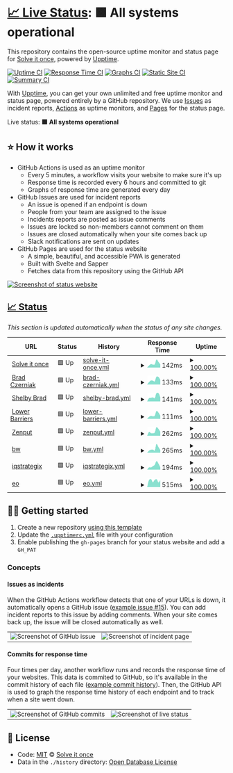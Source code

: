 # [📈 Live Status](https://status.solveitonce.com): <!--live status--> **🟩 All systems operational**

This repository contains the open-source uptime monitor and status page for [Solve it once](https://solveitonce.com), powered by [Upptime](https://github.com/upptime/upptime).

[![Uptime CI](https://github.com/koj-co/upptime/workflows/Uptime%20CI/badge.svg)](https://github.com/koj-co/upptime/actions?query=workflow%3A%22Uptime+CI%22)
[![Response Time CI](https://github.com/koj-co/upptime/workflows/Response%20Time%20CI/badge.svg)](https://github.com/koj-co/upptime/actions?query=workflow%3A%22Response+Time+CI%22)
[![Graphs CI](https://github.com/koj-co/upptime/workflows/Graphs%20CI/badge.svg)](https://github.com/koj-co/upptime/actions?query=workflow%3A%22Graphs+CI%22)
[![Static Site CI](https://github.com/koj-co/upptime/workflows/Static%20Site%20CI/badge.svg)](https://github.com/koj-co/upptime/actions?query=workflow%3A%22Static+Site+CI%22)
[![Summary CI](https://github.com/koj-co/upptime/workflows/Summary%20CI/badge.svg)](https://github.com/koj-co/upptime/actions?query=workflow%3A%22Summary+CI%22)

With [Upptime](https://upptime.js.org), you can get your own unlimited and free uptime monitor and status page, powered entirely by a GitHub repository. We use [Issues](https://github.com/solve-it-once/upptime/issues) as incident reports, [Actions](https://github.com/solve-it-once/upptime/actions) as uptime monitors, and [Pages](https://status.solveitonce.com) for the status page.

Live status: <!--live status--> **🟩 All systems operational**

## ⭐ How it works

- GitHub Actions is used as an uptime monitor
  - Every 5 minutes, a workflow visits your website to make sure it's up
  - Response time is recorded every 6 hours and committed to git
  - Graphs of response time are generated every day
- GitHub Issues are used for incident reports
  - An issue is opened if an endpoint is down
  - People from your team are assigned to the issue
  - Incidents reports are posted as issue comments
  - Issues are locked so non-members cannot comment on them
  - Issues are closed automatically when your site comes back up
  - Slack notifications are sent on updates
- GitHub Pages are used for the status website
  - A simple, beautiful, and accessible PWA is generated
  - Built with Svelte and Sapper
  - Fetches data from this repository using the GitHub API

[![Screenshot of status website](./assets/screenshot-status.png)](https://upptime.js.org)

## [📈 Status](https://upptime.js.org)

_This section is updated automatically when the status of any site changes._

<!--start: status pages-->
<!-- This summary is generated by Upptime (https://github.com/upptime/upptime) -->
<!-- Do not edit this manually, your changes will be overwritten -->
<!-- prettier-ignore -->
| URL | Status | History | Response Time | Uptime |
| --- | ------ | ------- | ------------- | ------ |
| <img alt="" src="https://favicons.githubusercontent.com/solveitonce.com" height="13"> [Solve it once](https://solveitonce.com) | 🟩 Up | [solve-it-once.yml](https://github.com/solve-it-once/upptime/commits/master/history/solve-it-once.yml) | <details><summary><img alt="Response time graph" src="./graphs/solve-it-once/response-time-week.png" height="20"> 142ms</summary><br><a href="https://status.solveitonce.com/history/solve-it-once"><img alt="Response time 190" src="https://img.shields.io/endpoint?url=https%3A%2F%2Fraw.githubusercontent.com%2Fsolve-it-once%2Fupptime%2Fmaster%2Fapi%2Fsolve-it-once%2Fresponse-time.json"></a><br><a href="https://status.solveitonce.com/history/solve-it-once"><img alt="24-hour response time 101" src="https://img.shields.io/endpoint?url=https%3A%2F%2Fraw.githubusercontent.com%2Fsolve-it-once%2Fupptime%2Fmaster%2Fapi%2Fsolve-it-once%2Fresponse-time-day.json"></a><br><a href="https://status.solveitonce.com/history/solve-it-once"><img alt="7-day response time 142" src="https://img.shields.io/endpoint?url=https%3A%2F%2Fraw.githubusercontent.com%2Fsolve-it-once%2Fupptime%2Fmaster%2Fapi%2Fsolve-it-once%2Fresponse-time-week.json"></a><br><a href="https://status.solveitonce.com/history/solve-it-once"><img alt="30-day response time 150" src="https://img.shields.io/endpoint?url=https%3A%2F%2Fraw.githubusercontent.com%2Fsolve-it-once%2Fupptime%2Fmaster%2Fapi%2Fsolve-it-once%2Fresponse-time-month.json"></a><br><a href="https://status.solveitonce.com/history/solve-it-once"><img alt="1-year response time 190" src="https://img.shields.io/endpoint?url=https%3A%2F%2Fraw.githubusercontent.com%2Fsolve-it-once%2Fupptime%2Fmaster%2Fapi%2Fsolve-it-once%2Fresponse-time-year.json"></a></details> | <details><summary><a href="https://status.solveitonce.com/history/solve-it-once">100.00%</a></summary><a href="https://status.solveitonce.com/history/solve-it-once"><img alt="All-time uptime 100.00%" src="https://img.shields.io/endpoint?url=https%3A%2F%2Fraw.githubusercontent.com%2Fsolve-it-once%2Fupptime%2Fmaster%2Fapi%2Fsolve-it-once%2Fuptime.json"></a><br><a href="https://status.solveitonce.com/history/solve-it-once"><img alt="24-hour uptime 100.00%" src="https://img.shields.io/endpoint?url=https%3A%2F%2Fraw.githubusercontent.com%2Fsolve-it-once%2Fupptime%2Fmaster%2Fapi%2Fsolve-it-once%2Fuptime-day.json"></a><br><a href="https://status.solveitonce.com/history/solve-it-once"><img alt="7-day uptime 100.00%" src="https://img.shields.io/endpoint?url=https%3A%2F%2Fraw.githubusercontent.com%2Fsolve-it-once%2Fupptime%2Fmaster%2Fapi%2Fsolve-it-once%2Fuptime-week.json"></a><br><a href="https://status.solveitonce.com/history/solve-it-once"><img alt="30-day uptime 100.00%" src="https://img.shields.io/endpoint?url=https%3A%2F%2Fraw.githubusercontent.com%2Fsolve-it-once%2Fupptime%2Fmaster%2Fapi%2Fsolve-it-once%2Fuptime-month.json"></a><br><a href="https://status.solveitonce.com/history/solve-it-once"><img alt="1-year uptime 100.00%" src="https://img.shields.io/endpoint?url=https%3A%2F%2Fraw.githubusercontent.com%2Fsolve-it-once%2Fupptime%2Fmaster%2Fapi%2Fsolve-it-once%2Fuptime-year.json"></a></details>
| <img alt="" src="https://favicons.githubusercontent.com/bradczerniak.com" height="13"> [Brad Czerniak](https://bradczerniak.com) | 🟩 Up | [brad-czerniak.yml](https://github.com/solve-it-once/upptime/commits/master/history/brad-czerniak.yml) | <details><summary><img alt="Response time graph" src="./graphs/brad-czerniak/response-time-week.png" height="20"> 133ms</summary><br><a href="https://status.solveitonce.com/history/brad-czerniak"><img alt="Response time 177" src="https://img.shields.io/endpoint?url=https%3A%2F%2Fraw.githubusercontent.com%2Fsolve-it-once%2Fupptime%2Fmaster%2Fapi%2Fbrad-czerniak%2Fresponse-time.json"></a><br><a href="https://status.solveitonce.com/history/brad-czerniak"><img alt="24-hour response time 62" src="https://img.shields.io/endpoint?url=https%3A%2F%2Fraw.githubusercontent.com%2Fsolve-it-once%2Fupptime%2Fmaster%2Fapi%2Fbrad-czerniak%2Fresponse-time-day.json"></a><br><a href="https://status.solveitonce.com/history/brad-czerniak"><img alt="7-day response time 133" src="https://img.shields.io/endpoint?url=https%3A%2F%2Fraw.githubusercontent.com%2Fsolve-it-once%2Fupptime%2Fmaster%2Fapi%2Fbrad-czerniak%2Fresponse-time-week.json"></a><br><a href="https://status.solveitonce.com/history/brad-czerniak"><img alt="30-day response time 141" src="https://img.shields.io/endpoint?url=https%3A%2F%2Fraw.githubusercontent.com%2Fsolve-it-once%2Fupptime%2Fmaster%2Fapi%2Fbrad-czerniak%2Fresponse-time-month.json"></a><br><a href="https://status.solveitonce.com/history/brad-czerniak"><img alt="1-year response time 177" src="https://img.shields.io/endpoint?url=https%3A%2F%2Fraw.githubusercontent.com%2Fsolve-it-once%2Fupptime%2Fmaster%2Fapi%2Fbrad-czerniak%2Fresponse-time-year.json"></a></details> | <details><summary><a href="https://status.solveitonce.com/history/brad-czerniak">100.00%</a></summary><a href="https://status.solveitonce.com/history/brad-czerniak"><img alt="All-time uptime 100.00%" src="https://img.shields.io/endpoint?url=https%3A%2F%2Fraw.githubusercontent.com%2Fsolve-it-once%2Fupptime%2Fmaster%2Fapi%2Fbrad-czerniak%2Fuptime.json"></a><br><a href="https://status.solveitonce.com/history/brad-czerniak"><img alt="24-hour uptime 100.00%" src="https://img.shields.io/endpoint?url=https%3A%2F%2Fraw.githubusercontent.com%2Fsolve-it-once%2Fupptime%2Fmaster%2Fapi%2Fbrad-czerniak%2Fuptime-day.json"></a><br><a href="https://status.solveitonce.com/history/brad-czerniak"><img alt="7-day uptime 100.00%" src="https://img.shields.io/endpoint?url=https%3A%2F%2Fraw.githubusercontent.com%2Fsolve-it-once%2Fupptime%2Fmaster%2Fapi%2Fbrad-czerniak%2Fuptime-week.json"></a><br><a href="https://status.solveitonce.com/history/brad-czerniak"><img alt="30-day uptime 100.00%" src="https://img.shields.io/endpoint?url=https%3A%2F%2Fraw.githubusercontent.com%2Fsolve-it-once%2Fupptime%2Fmaster%2Fapi%2Fbrad-czerniak%2Fuptime-month.json"></a><br><a href="https://status.solveitonce.com/history/brad-czerniak"><img alt="1-year uptime 100.00%" src="https://img.shields.io/endpoint?url=https%3A%2F%2Fraw.githubusercontent.com%2Fsolve-it-once%2Fupptime%2Fmaster%2Fapi%2Fbrad-czerniak%2Fuptime-year.json"></a></details>
| <img alt="" src="https://favicons.githubusercontent.com/shelbybrad.com" height="13"> [Shelby Brad](https://shelbybrad.com) | 🟩 Up | [shelby-brad.yml](https://github.com/solve-it-once/upptime/commits/master/history/shelby-brad.yml) | <details><summary><img alt="Response time graph" src="./graphs/shelby-brad/response-time-week.png" height="20"> 141ms</summary><br><a href="https://status.solveitonce.com/history/shelby-brad"><img alt="Response time 178" src="https://img.shields.io/endpoint?url=https%3A%2F%2Fraw.githubusercontent.com%2Fsolve-it-once%2Fupptime%2Fmaster%2Fapi%2Fshelby-brad%2Fresponse-time.json"></a><br><a href="https://status.solveitonce.com/history/shelby-brad"><img alt="24-hour response time 94" src="https://img.shields.io/endpoint?url=https%3A%2F%2Fraw.githubusercontent.com%2Fsolve-it-once%2Fupptime%2Fmaster%2Fapi%2Fshelby-brad%2Fresponse-time-day.json"></a><br><a href="https://status.solveitonce.com/history/shelby-brad"><img alt="7-day response time 141" src="https://img.shields.io/endpoint?url=https%3A%2F%2Fraw.githubusercontent.com%2Fsolve-it-once%2Fupptime%2Fmaster%2Fapi%2Fshelby-brad%2Fresponse-time-week.json"></a><br><a href="https://status.solveitonce.com/history/shelby-brad"><img alt="30-day response time 146" src="https://img.shields.io/endpoint?url=https%3A%2F%2Fraw.githubusercontent.com%2Fsolve-it-once%2Fupptime%2Fmaster%2Fapi%2Fshelby-brad%2Fresponse-time-month.json"></a><br><a href="https://status.solveitonce.com/history/shelby-brad"><img alt="1-year response time 178" src="https://img.shields.io/endpoint?url=https%3A%2F%2Fraw.githubusercontent.com%2Fsolve-it-once%2Fupptime%2Fmaster%2Fapi%2Fshelby-brad%2Fresponse-time-year.json"></a></details> | <details><summary><a href="https://status.solveitonce.com/history/shelby-brad">100.00%</a></summary><a href="https://status.solveitonce.com/history/shelby-brad"><img alt="All-time uptime 100.00%" src="https://img.shields.io/endpoint?url=https%3A%2F%2Fraw.githubusercontent.com%2Fsolve-it-once%2Fupptime%2Fmaster%2Fapi%2Fshelby-brad%2Fuptime.json"></a><br><a href="https://status.solveitonce.com/history/shelby-brad"><img alt="24-hour uptime 100.00%" src="https://img.shields.io/endpoint?url=https%3A%2F%2Fraw.githubusercontent.com%2Fsolve-it-once%2Fupptime%2Fmaster%2Fapi%2Fshelby-brad%2Fuptime-day.json"></a><br><a href="https://status.solveitonce.com/history/shelby-brad"><img alt="7-day uptime 100.00%" src="https://img.shields.io/endpoint?url=https%3A%2F%2Fraw.githubusercontent.com%2Fsolve-it-once%2Fupptime%2Fmaster%2Fapi%2Fshelby-brad%2Fuptime-week.json"></a><br><a href="https://status.solveitonce.com/history/shelby-brad"><img alt="30-day uptime 100.00%" src="https://img.shields.io/endpoint?url=https%3A%2F%2Fraw.githubusercontent.com%2Fsolve-it-once%2Fupptime%2Fmaster%2Fapi%2Fshelby-brad%2Fuptime-month.json"></a><br><a href="https://status.solveitonce.com/history/shelby-brad"><img alt="1-year uptime 100.00%" src="https://img.shields.io/endpoint?url=https%3A%2F%2Fraw.githubusercontent.com%2Fsolve-it-once%2Fupptime%2Fmaster%2Fapi%2Fshelby-brad%2Fuptime-year.json"></a></details>
| <img alt="" src="https://favicons.githubusercontent.com/lowerbarriers.org" height="13"> [Lower Barriers](https://lowerbarriers.org) | 🟩 Up | [lower-barriers.yml](https://github.com/solve-it-once/upptime/commits/master/history/lower-barriers.yml) | <details><summary><img alt="Response time graph" src="./graphs/lower-barriers/response-time-week.png" height="20"> 111ms</summary><br><a href="https://status.solveitonce.com/history/lower-barriers"><img alt="Response time 175" src="https://img.shields.io/endpoint?url=https%3A%2F%2Fraw.githubusercontent.com%2Fsolve-it-once%2Fupptime%2Fmaster%2Fapi%2Flower-barriers%2Fresponse-time.json"></a><br><a href="https://status.solveitonce.com/history/lower-barriers"><img alt="24-hour response time 60" src="https://img.shields.io/endpoint?url=https%3A%2F%2Fraw.githubusercontent.com%2Fsolve-it-once%2Fupptime%2Fmaster%2Fapi%2Flower-barriers%2Fresponse-time-day.json"></a><br><a href="https://status.solveitonce.com/history/lower-barriers"><img alt="7-day response time 111" src="https://img.shields.io/endpoint?url=https%3A%2F%2Fraw.githubusercontent.com%2Fsolve-it-once%2Fupptime%2Fmaster%2Fapi%2Flower-barriers%2Fresponse-time-week.json"></a><br><a href="https://status.solveitonce.com/history/lower-barriers"><img alt="30-day response time 130" src="https://img.shields.io/endpoint?url=https%3A%2F%2Fraw.githubusercontent.com%2Fsolve-it-once%2Fupptime%2Fmaster%2Fapi%2Flower-barriers%2Fresponse-time-month.json"></a><br><a href="https://status.solveitonce.com/history/lower-barriers"><img alt="1-year response time 175" src="https://img.shields.io/endpoint?url=https%3A%2F%2Fraw.githubusercontent.com%2Fsolve-it-once%2Fupptime%2Fmaster%2Fapi%2Flower-barriers%2Fresponse-time-year.json"></a></details> | <details><summary><a href="https://status.solveitonce.com/history/lower-barriers">100.00%</a></summary><a href="https://status.solveitonce.com/history/lower-barriers"><img alt="All-time uptime 99.98%" src="https://img.shields.io/endpoint?url=https%3A%2F%2Fraw.githubusercontent.com%2Fsolve-it-once%2Fupptime%2Fmaster%2Fapi%2Flower-barriers%2Fuptime.json"></a><br><a href="https://status.solveitonce.com/history/lower-barriers"><img alt="24-hour uptime 100.00%" src="https://img.shields.io/endpoint?url=https%3A%2F%2Fraw.githubusercontent.com%2Fsolve-it-once%2Fupptime%2Fmaster%2Fapi%2Flower-barriers%2Fuptime-day.json"></a><br><a href="https://status.solveitonce.com/history/lower-barriers"><img alt="7-day uptime 100.00%" src="https://img.shields.io/endpoint?url=https%3A%2F%2Fraw.githubusercontent.com%2Fsolve-it-once%2Fupptime%2Fmaster%2Fapi%2Flower-barriers%2Fuptime-week.json"></a><br><a href="https://status.solveitonce.com/history/lower-barriers"><img alt="30-day uptime 100.00%" src="https://img.shields.io/endpoint?url=https%3A%2F%2Fraw.githubusercontent.com%2Fsolve-it-once%2Fupptime%2Fmaster%2Fapi%2Flower-barriers%2Fuptime-month.json"></a><br><a href="https://status.solveitonce.com/history/lower-barriers"><img alt="1-year uptime 99.98%" src="https://img.shields.io/endpoint?url=https%3A%2F%2Fraw.githubusercontent.com%2Fsolve-it-once%2Fupptime%2Fmaster%2Fapi%2Flower-barriers%2Fuptime-year.json"></a></details>
| <img alt="" src="https://favicons.githubusercontent.com/www.zenput.com" height="13"> [Zenput](https://www.zenput.com) | 🟩 Up | [zenput.yml](https://github.com/solve-it-once/upptime/commits/master/history/zenput.yml) | <details><summary><img alt="Response time graph" src="./graphs/zenput/response-time-week.png" height="20"> 262ms</summary><br><a href="https://status.solveitonce.com/history/zenput"><img alt="Response time 400" src="https://img.shields.io/endpoint?url=https%3A%2F%2Fraw.githubusercontent.com%2Fsolve-it-once%2Fupptime%2Fmaster%2Fapi%2Fzenput%2Fresponse-time.json"></a><br><a href="https://status.solveitonce.com/history/zenput"><img alt="24-hour response time 270" src="https://img.shields.io/endpoint?url=https%3A%2F%2Fraw.githubusercontent.com%2Fsolve-it-once%2Fupptime%2Fmaster%2Fapi%2Fzenput%2Fresponse-time-day.json"></a><br><a href="https://status.solveitonce.com/history/zenput"><img alt="7-day response time 262" src="https://img.shields.io/endpoint?url=https%3A%2F%2Fraw.githubusercontent.com%2Fsolve-it-once%2Fupptime%2Fmaster%2Fapi%2Fzenput%2Fresponse-time-week.json"></a><br><a href="https://status.solveitonce.com/history/zenput"><img alt="30-day response time 307" src="https://img.shields.io/endpoint?url=https%3A%2F%2Fraw.githubusercontent.com%2Fsolve-it-once%2Fupptime%2Fmaster%2Fapi%2Fzenput%2Fresponse-time-month.json"></a><br><a href="https://status.solveitonce.com/history/zenput"><img alt="1-year response time 400" src="https://img.shields.io/endpoint?url=https%3A%2F%2Fraw.githubusercontent.com%2Fsolve-it-once%2Fupptime%2Fmaster%2Fapi%2Fzenput%2Fresponse-time-year.json"></a></details> | <details><summary><a href="https://status.solveitonce.com/history/zenput">100.00%</a></summary><a href="https://status.solveitonce.com/history/zenput"><img alt="All-time uptime 99.99%" src="https://img.shields.io/endpoint?url=https%3A%2F%2Fraw.githubusercontent.com%2Fsolve-it-once%2Fupptime%2Fmaster%2Fapi%2Fzenput%2Fuptime.json"></a><br><a href="https://status.solveitonce.com/history/zenput"><img alt="24-hour uptime 100.00%" src="https://img.shields.io/endpoint?url=https%3A%2F%2Fraw.githubusercontent.com%2Fsolve-it-once%2Fupptime%2Fmaster%2Fapi%2Fzenput%2Fuptime-day.json"></a><br><a href="https://status.solveitonce.com/history/zenput"><img alt="7-day uptime 100.00%" src="https://img.shields.io/endpoint?url=https%3A%2F%2Fraw.githubusercontent.com%2Fsolve-it-once%2Fupptime%2Fmaster%2Fapi%2Fzenput%2Fuptime-week.json"></a><br><a href="https://status.solveitonce.com/history/zenput"><img alt="30-day uptime 100.00%" src="https://img.shields.io/endpoint?url=https%3A%2F%2Fraw.githubusercontent.com%2Fsolve-it-once%2Fupptime%2Fmaster%2Fapi%2Fzenput%2Fuptime-month.json"></a><br><a href="https://status.solveitonce.com/history/zenput"><img alt="1-year uptime 99.99%" src="https://img.shields.io/endpoint?url=https%3A%2F%2Fraw.githubusercontent.com%2Fsolve-it-once%2Fupptime%2Fmaster%2Fapi%2Fzenput%2Fuptime-year.json"></a></details>
| <img alt="" src="https://favicons.githubusercontent.com/www.bowerswilkins.com" height="13"> [bw](https://www.bowerswilkins.com) | 🟩 Up | [bw.yml](https://github.com/solve-it-once/upptime/commits/master/history/bw.yml) | <details><summary><img alt="Response time graph" src="./graphs/bw/response-time-week.png" height="20"> 265ms</summary><br><a href="https://status.solveitonce.com/history/bw"><img alt="Response time 415" src="https://img.shields.io/endpoint?url=https%3A%2F%2Fraw.githubusercontent.com%2Fsolve-it-once%2Fupptime%2Fmaster%2Fapi%2Fbw%2Fresponse-time.json"></a><br><a href="https://status.solveitonce.com/history/bw"><img alt="24-hour response time 170" src="https://img.shields.io/endpoint?url=https%3A%2F%2Fraw.githubusercontent.com%2Fsolve-it-once%2Fupptime%2Fmaster%2Fapi%2Fbw%2Fresponse-time-day.json"></a><br><a href="https://status.solveitonce.com/history/bw"><img alt="7-day response time 265" src="https://img.shields.io/endpoint?url=https%3A%2F%2Fraw.githubusercontent.com%2Fsolve-it-once%2Fupptime%2Fmaster%2Fapi%2Fbw%2Fresponse-time-week.json"></a><br><a href="https://status.solveitonce.com/history/bw"><img alt="30-day response time 484" src="https://img.shields.io/endpoint?url=https%3A%2F%2Fraw.githubusercontent.com%2Fsolve-it-once%2Fupptime%2Fmaster%2Fapi%2Fbw%2Fresponse-time-month.json"></a><br><a href="https://status.solveitonce.com/history/bw"><img alt="1-year response time 415" src="https://img.shields.io/endpoint?url=https%3A%2F%2Fraw.githubusercontent.com%2Fsolve-it-once%2Fupptime%2Fmaster%2Fapi%2Fbw%2Fresponse-time-year.json"></a></details> | <details><summary><a href="https://status.solveitonce.com/history/bw">100.00%</a></summary><a href="https://status.solveitonce.com/history/bw"><img alt="All-time uptime 99.99%" src="https://img.shields.io/endpoint?url=https%3A%2F%2Fraw.githubusercontent.com%2Fsolve-it-once%2Fupptime%2Fmaster%2Fapi%2Fbw%2Fuptime.json"></a><br><a href="https://status.solveitonce.com/history/bw"><img alt="24-hour uptime 100.00%" src="https://img.shields.io/endpoint?url=https%3A%2F%2Fraw.githubusercontent.com%2Fsolve-it-once%2Fupptime%2Fmaster%2Fapi%2Fbw%2Fuptime-day.json"></a><br><a href="https://status.solveitonce.com/history/bw"><img alt="7-day uptime 100.00%" src="https://img.shields.io/endpoint?url=https%3A%2F%2Fraw.githubusercontent.com%2Fsolve-it-once%2Fupptime%2Fmaster%2Fapi%2Fbw%2Fuptime-week.json"></a><br><a href="https://status.solveitonce.com/history/bw"><img alt="30-day uptime 99.97%" src="https://img.shields.io/endpoint?url=https%3A%2F%2Fraw.githubusercontent.com%2Fsolve-it-once%2Fupptime%2Fmaster%2Fapi%2Fbw%2Fuptime-month.json"></a><br><a href="https://status.solveitonce.com/history/bw"><img alt="1-year uptime 99.99%" src="https://img.shields.io/endpoint?url=https%3A%2F%2Fraw.githubusercontent.com%2Fsolve-it-once%2Fupptime%2Fmaster%2Fapi%2Fbw%2Fuptime-year.json"></a></details>
| <img alt="" src="https://favicons.githubusercontent.com/iqstrategix.com" height="13"> [iqstrategix](https://iqstrategix.com) | 🟩 Up | [iqstrategix.yml](https://github.com/solve-it-once/upptime/commits/master/history/iqstrategix.yml) | <details><summary><img alt="Response time graph" src="./graphs/iqstrategix/response-time-week.png" height="20"> 194ms</summary><br><a href="https://status.solveitonce.com/history/iqstrategix"><img alt="Response time 199" src="https://img.shields.io/endpoint?url=https%3A%2F%2Fraw.githubusercontent.com%2Fsolve-it-once%2Fupptime%2Fmaster%2Fapi%2Fiqstrategix%2Fresponse-time.json"></a><br><a href="https://status.solveitonce.com/history/iqstrategix"><img alt="24-hour response time 125" src="https://img.shields.io/endpoint?url=https%3A%2F%2Fraw.githubusercontent.com%2Fsolve-it-once%2Fupptime%2Fmaster%2Fapi%2Fiqstrategix%2Fresponse-time-day.json"></a><br><a href="https://status.solveitonce.com/history/iqstrategix"><img alt="7-day response time 194" src="https://img.shields.io/endpoint?url=https%3A%2F%2Fraw.githubusercontent.com%2Fsolve-it-once%2Fupptime%2Fmaster%2Fapi%2Fiqstrategix%2Fresponse-time-week.json"></a><br><a href="https://status.solveitonce.com/history/iqstrategix"><img alt="30-day response time 199" src="https://img.shields.io/endpoint?url=https%3A%2F%2Fraw.githubusercontent.com%2Fsolve-it-once%2Fupptime%2Fmaster%2Fapi%2Fiqstrategix%2Fresponse-time-month.json"></a><br><a href="https://status.solveitonce.com/history/iqstrategix"><img alt="1-year response time 199" src="https://img.shields.io/endpoint?url=https%3A%2F%2Fraw.githubusercontent.com%2Fsolve-it-once%2Fupptime%2Fmaster%2Fapi%2Fiqstrategix%2Fresponse-time-year.json"></a></details> | <details><summary><a href="https://status.solveitonce.com/history/iqstrategix">100.00%</a></summary><a href="https://status.solveitonce.com/history/iqstrategix"><img alt="All-time uptime 100.00%" src="https://img.shields.io/endpoint?url=https%3A%2F%2Fraw.githubusercontent.com%2Fsolve-it-once%2Fupptime%2Fmaster%2Fapi%2Fiqstrategix%2Fuptime.json"></a><br><a href="https://status.solveitonce.com/history/iqstrategix"><img alt="24-hour uptime 100.00%" src="https://img.shields.io/endpoint?url=https%3A%2F%2Fraw.githubusercontent.com%2Fsolve-it-once%2Fupptime%2Fmaster%2Fapi%2Fiqstrategix%2Fuptime-day.json"></a><br><a href="https://status.solveitonce.com/history/iqstrategix"><img alt="7-day uptime 100.00%" src="https://img.shields.io/endpoint?url=https%3A%2F%2Fraw.githubusercontent.com%2Fsolve-it-once%2Fupptime%2Fmaster%2Fapi%2Fiqstrategix%2Fuptime-week.json"></a><br><a href="https://status.solveitonce.com/history/iqstrategix"><img alt="30-day uptime 100.00%" src="https://img.shields.io/endpoint?url=https%3A%2F%2Fraw.githubusercontent.com%2Fsolve-it-once%2Fupptime%2Fmaster%2Fapi%2Fiqstrategix%2Fuptime-month.json"></a><br><a href="https://status.solveitonce.com/history/iqstrategix"><img alt="1-year uptime 100.00%" src="https://img.shields.io/endpoint?url=https%3A%2F%2Fraw.githubusercontent.com%2Fsolve-it-once%2Fupptime%2Fmaster%2Fapi%2Fiqstrategix%2Fuptime-year.json"></a></details>
| <img alt="" src="https://favicons.githubusercontent.com/www.eotechinc.com" height="13"> [eo](https://www.eotechinc.com) | 🟩 Up | [eo.yml](https://github.com/solve-it-once/upptime/commits/master/history/eo.yml) | <details><summary><img alt="Response time graph" src="./graphs/eo/response-time-week.png" height="20"> 515ms</summary><br><a href="https://status.solveitonce.com/history/eo"><img alt="Response time 783" src="https://img.shields.io/endpoint?url=https%3A%2F%2Fraw.githubusercontent.com%2Fsolve-it-once%2Fupptime%2Fmaster%2Fapi%2Feo%2Fresponse-time.json"></a><br><a href="https://status.solveitonce.com/history/eo"><img alt="24-hour response time 533" src="https://img.shields.io/endpoint?url=https%3A%2F%2Fraw.githubusercontent.com%2Fsolve-it-once%2Fupptime%2Fmaster%2Fapi%2Feo%2Fresponse-time-day.json"></a><br><a href="https://status.solveitonce.com/history/eo"><img alt="7-day response time 515" src="https://img.shields.io/endpoint?url=https%3A%2F%2Fraw.githubusercontent.com%2Fsolve-it-once%2Fupptime%2Fmaster%2Fapi%2Feo%2Fresponse-time-week.json"></a><br><a href="https://status.solveitonce.com/history/eo"><img alt="30-day response time 783" src="https://img.shields.io/endpoint?url=https%3A%2F%2Fraw.githubusercontent.com%2Fsolve-it-once%2Fupptime%2Fmaster%2Fapi%2Feo%2Fresponse-time-month.json"></a><br><a href="https://status.solveitonce.com/history/eo"><img alt="1-year response time 783" src="https://img.shields.io/endpoint?url=https%3A%2F%2Fraw.githubusercontent.com%2Fsolve-it-once%2Fupptime%2Fmaster%2Fapi%2Feo%2Fresponse-time-year.json"></a></details> | <details><summary><a href="https://status.solveitonce.com/history/eo">100.00%</a></summary><a href="https://status.solveitonce.com/history/eo"><img alt="All-time uptime 99.93%" src="https://img.shields.io/endpoint?url=https%3A%2F%2Fraw.githubusercontent.com%2Fsolve-it-once%2Fupptime%2Fmaster%2Fapi%2Feo%2Fuptime.json"></a><br><a href="https://status.solveitonce.com/history/eo"><img alt="24-hour uptime 100.00%" src="https://img.shields.io/endpoint?url=https%3A%2F%2Fraw.githubusercontent.com%2Fsolve-it-once%2Fupptime%2Fmaster%2Fapi%2Feo%2Fuptime-day.json"></a><br><a href="https://status.solveitonce.com/history/eo"><img alt="7-day uptime 100.00%" src="https://img.shields.io/endpoint?url=https%3A%2F%2Fraw.githubusercontent.com%2Fsolve-it-once%2Fupptime%2Fmaster%2Fapi%2Feo%2Fuptime-week.json"></a><br><a href="https://status.solveitonce.com/history/eo"><img alt="30-day uptime 99.93%" src="https://img.shields.io/endpoint?url=https%3A%2F%2Fraw.githubusercontent.com%2Fsolve-it-once%2Fupptime%2Fmaster%2Fapi%2Feo%2Fuptime-month.json"></a><br><a href="https://status.solveitonce.com/history/eo"><img alt="1-year uptime 99.93%" src="https://img.shields.io/endpoint?url=https%3A%2F%2Fraw.githubusercontent.com%2Fsolve-it-once%2Fupptime%2Fmaster%2Fapi%2Feo%2Fuptime-year.json"></a></details>

<!--end: status pages-->

## 👩‍💻 Getting started

1. Create a new repository [using this template](https://github.com/koj-co/upptime/generate)
2. Update the [`.upptimerc.yml`](./.upptimerc.yml) file with your configuration
3. Enable publishing the `gh-pages` branch for your status website and add a `GH_PAT`

### Concepts

#### Issues as incidents

When the GitHub Actions workflow detects that one of your URLs is down, it automatically opens a GitHub issue ([example issue #15](https://github.com/koj-co/upptime/issues/15)). You can add incident reports to this issue by adding comments. When your site comes back up, the issue will be closed automatically as well.

<table>
  <tr>
    <td>
      <img alt="Screenshot of GitHub issue" src="https://raw.githubusercontent.com/upptime/upptime.js.org/master/static/img/screenshot-issue.png">
    </td>
    <td>
      <img alt="Screenshot of incident page" src="https://raw.githubusercontent.com/upptime/upptime.js.org/master/static/img/screenshot-incident.png">
    </td>
  </tr>
</table>

#### Commits for response time

Four times per day, another workflow runs and records the response time of your websites. This data is commited to GitHub, so it's available in the commit history of each file ([example commit history](https://github.com/koj-co/upptime/commits/master/history/wikipedia.yml)). Then, the GitHub API is used to graph the response time history of each endpoint and to track when a site went down.

<table>
  <tr>
    <td>
      <img alt="Screenshot of GitHub commits" src="https://raw.githubusercontent.com/upptime/upptime.js.org/master/static/img/screenshot-history.png">
    </td>
    <td>
      <img alt="Screenshot of live status" src="https://raw.githubusercontent.com/upptime/upptime.js.org/master/static/img/screenshot-live-status.png">
    </td>
  </tr>
</table>
<!--end: docs-->

## 📄 License

- Code: [MIT](./LICENSE) © [Solve it once](https://solveitonce.com)
- Data in the `./history` directory: [Open Database License](https://opendatacommons.org/licenses/odbl/1-0/)
